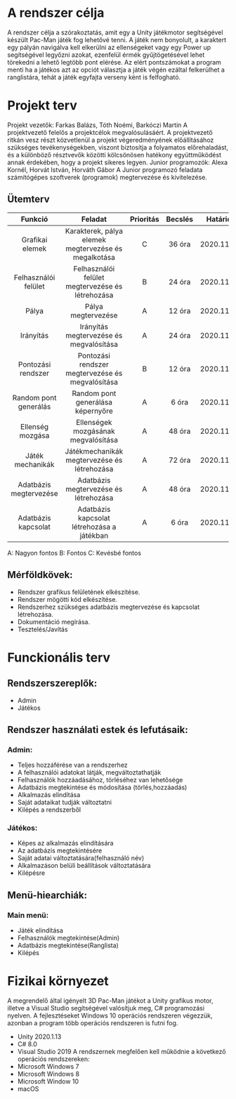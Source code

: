 # A rendszer célja
A rendszer célja a szórakoztatás, amit egy a Unity játékmotor segítségével készült Pac-Man játék fog lehetővé tenni. A játék nem bonyolult, a karaktert egy pályán navigálva kell elkerülni az ellenségeket vagy egy Power up segítségével legyőzni azokat, ezenfelül érmék gyűjtögetésével lehet törekedni a lehető legtöbb pont elérése. Az elért pontszámokat a program menti ha a játékos azt az opciót választja a játék végén ezáltal felkerülhet a ranglistára, tehát a játék egyfajta verseny ként is felfogható.
# Projekt terv
Projekt vezetők: Farkas Balázs, Tóth Noémi, Barkóczi Martin
A projektvezető felelős a projektcélok megvalósulásáért. A projektvezető ritkán vesz részt közvetlenül a projekt végeredményének előállításához szükséges
tevékenységekben, viszont biztosítja a folyamatos előrehaladást, és a különböző résztvevők közötti kölcsönösen hatékony együttműködést annak érdekében,
hogy a projekt sikeres legyen.
Junior programozók: Alexa Kornél, Horvát István, Horváth Gábor
A Junior programozó feladata számítógépes szoftverek (programok) megtervezése és kivitelezése.
## Ütemterv
|Funkció                | Feladat                                              | Prioritás | Becslés | Határidő    |
|:---------------------:|:----------------------------------------------------:|:---------:|:-------:|:-----------:|
|Grafikai elemek        | Karakterek, pálya elemek megtervezése és megalkotása | C         | 36 óra  | 2020.11.31. |
|Felhasználói felület   | Felhasználói felület megtervezése és létrehozása     | B         | 24 óra  | 2020.11.31. |
|Pálya                  | Pálya megtervezése                                   | A         | 12 óra  | 2020.11.31. |
|Irányítás              | Irányítás megtervezése és megvalósítása              | A         | 24 óra  | 2020.11.31. |
|Pontozási rendszer     | Pontozási rendszer megtervezése és megvalósítása     | B         | 12 óra  | 2020.11.31. |
|Random pont generálás  | Random pont generálása képernyőre                    | A         | 6 óra   | 2020.11.31. |
|Ellenség mozgása       | Ellenségek mozgásának megvalósítása                  | A         | 48 óra  | 2020.11.31. |
|Játék mechanikák       | Játékmechanikák megtervezése és létrehozása          | A         | 72 óra  | 2020.11.31. |
|Adatbázis megtervezése | Adatbázis megtervezése és létrehozása                | A         | 48 óra  | 2020.11.31. |
|Adatbázis kapcsolat    | Adatbázis kapcsolat létrehozása a játékban           | A         | 6 óra   | 2020.11.31. |
A: Nagyon fontos
B: Fontos
C: Kevésbé fontos
## Mérföldkövek:
- Rendszer grafikus felületének elkészítése.
- Rendszer mögötti kód elkészítése.
- Rendszerhez szükséges adatbázis megtervezése és kapcsolat létrehozása.
- Dokumentáció megírása.
- Tesztelés/Javítás
# Funckionális terv

## Rendszerszereplők:
- Admin
- Játékos
## Rendszer használati estek és lefutásaik:

### Admin:
- Teljes hozzáférése van a rendszerhez
- A felhasználói adatokat látják, megváltoztathatják
- Felhasználók hozzáadásához, törléséhez van lehetősége
- Adatbázis megtekintése és módosítása (törlés,hozzáadás)
- Alkalmazás elindítása
- Saját adataikat tudják változtatni
- Kilépés a rendszerből
### Játékos:
- Képes az alkalmazás elindítására
- Az adatbázis megtekintésére
- Saját adatai változtatására(felhasználó név)
- Alkalmazáson belüli beállítások változtatására
- Kilépésre
## Menü-hiearchiák:

### Main menü: 
- Játék elindítása
- Felhasználók megtekintése(Admin)
- Adatbázis megtekintése(Ranglista)
- Kilépés

# Fizikai környezet
A megrendelő által igényelt 3D Pac-Man játékot a Unity grafikus motor, illetve a Visual Studio segítségével valósítjuk meg, C# programozási nyelven. A fejlesztéseket Windows 10 operációs rendszeren végezzük, azonban a program több operációs rendszeren is futni fog.
- Unity 2020.1.13
- C# 8.0
- Visual Studio 2019
A rendszernek megfelően kell működnie a következő operációs rendszereken:
- Microsoft Windows 7
- Microsoft Windows 8
- Microsoft Window 10
- macOS

